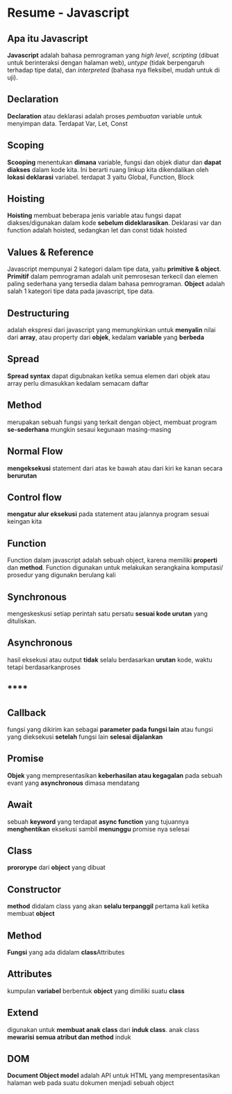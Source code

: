# **Resume - Javascript**

## **Apa itu Javascript**

**Javascript** adalah bahasa pemrograman yang _high level_, _scripting_ (dibuat untuk berinteraksi dengan halaman web), _untype_ (tidak berpengaruh terhadap tipe data), dan _interpreted_ (bahasa nya fleksibel, mudah untuk di uji).

## **Declaration**

**Declaration** atau deklarasi adalah proses _pembuatan_ variable untuk menyimpan data. Terdapat Var, Let, Const

## **Scoping**

**Scooping** menentukan **dimana** variable, fungsi dan objek diatur dan **dapat diakses** dalam kode kita. Ini berarti ruang linkup kita dikendalikan oleh **lokasi deklarasi** variabel. terdapat 3 yaitu Global, Function, Block

## **Hoisting**

**Hoisting** membuat beberapa jenis variable atau fungsi dapat diakses/digunakan dalam kode **sebelum dideklarasikan**. Deklarasi var dan function adalah hoisted, sedangkan let dan const tidak hoisted

## **Values & Reference**

Javascript mempunyai 2 kategori dalam tipe data, yaitu **primitive & object**.
**Primitif** dalam pemrograman adalah unit pemrosesan terkecil dan elemen paling sederhana yang tersedia dalam bahasa pemrograman. **Object** adalah salah 1 kategori tipe data pada javascript, tipe data.

## **Destructuring**

adalah ekspresi dari javascript yang memungkinkan untuk **menyalin** nilai dari **array**, atau property dari **objek**, kedalam **variable** yang **berbeda**

## **Spread**

**Spread syntax** dapat digubnakan ketika semua elemen dari objek atau array perlu dimasukkan kedalam semacam daftar

## **Method**

merupakan sebuah fungsi yang terkait dengan object, membuat program **se-sederhana** mungkin sesaui kegunaan masing-masing

## **Normal Flow**

**mengeksekusi** statement dari atas ke bawah atau dari kiri ke kanan secara **berurutan**

## **Control flow**

**mengatur alur eksekusi** pada statement atau jalannya program sesuai keingan kita

## **Function**

Function dalam javascript adalah sebuah object, karena memiliki **properti** dan **method**. Function digunakan untuk melakukan serangkaina komputasi/ prosedur yang digunakn berulang kali

## **Synchronous**

mengeskeskusi setiap perintah satu persatu **sesuai kode urutan** yang dituliskan.

## **Asynchronous**

hasil eksekusi atau output **tidak** selalu berdasarkan **urutan** kode, waktu tetapi berdasarkanproses

## \*\*\*\*

## **Callback**

fungsi yang dikirim kan sebagai **parameter pada fungsi lain** atau fungsi yang dieksekusi **setelah** fungsi lain **selesai dijalankan**

## **Promise**

**Objek** yang mempresentasikan **keberhasilan atau kegagalan** pada sebuah evant yang **asynchronous** dimasa mendatang

## **Await**

sebuah **keyword** yang terdapat **async function** yang tujuannya **menghentikan** eksekusi sambil **menunggu** promise nya selesai

## **Class**

**prororype** dari **object** yang dibuat

## **Constructor**

**method** didalam class yang akan **selalu terpanggil** pertama kali ketika membuat **object**

## **Method**

**Fungsi** yang ada didalam **class**Attributes

## **Attributes**

kumpulan **variabel** berbentuk **object** yang dimiliki suatu **class**

## **Extend**

digunakan untuk **membuat anak class** dari **induk class**. anak class **mewarisi semua atribut dan method** induk

## **DOM**

**Document Object model** adalah API untuk HTML yang mempresentasikan halaman web pada suatu dokumen menjadi sebuah object
